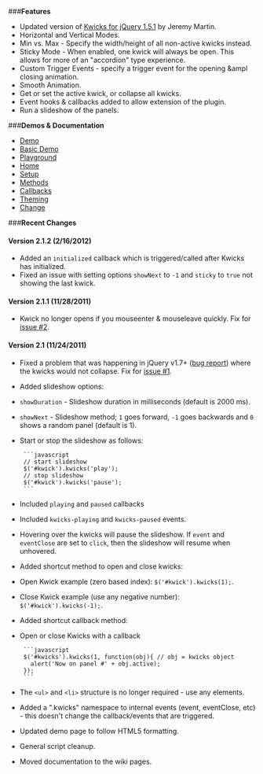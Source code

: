 ###**Features**

* Updated version of [Kwicks for jQuery 1.5.1](http://www.jeremymartin.name/projects.php?project=kwicks) by Jeremy Martin.
* Horizontal and Vertical Modes.
* Min vs. Max - Specify the width/height of all non-active kwicks instead.
* Sticky Mode - When enabled, one kwick will always be open. This allows for more of an "accordion" type experience.
* Custom Trigger Events - specify a trigger event for the opening &ampl closing animation.
* Smooth Animation.
* Get or set the active kwick, or collapse all kwicks.
* Event hooks &amp; callbacks added to allow extension of the plugin.
* Run a slideshow of the panels.

###**Demos &amp; Documentation**
* [Demo](http://mottie.github.com/Kwicks)
* [Basic Demo](http://mottie.github.com/Kwicks/basic.html)
* [Playground](http://jsfiddle.net/Mottie/DGEQn/)
* [Home](https://github.com/Mottie/Kwicks/wiki)
* [Setup](https://github.com/Mottie/Kwicks/wiki/Setup)
* [Methods](https://github.com/Mottie/Kwicks/wiki/Methods)
* [Callbacks](https://github.com/Mottie/Kwicks/wiki/Callbacks)
* [Theming](https://github.com/Mottie/Kwicks/wiki/Theming)
* [Change](https://github.com/Mottie/Kwicks/wiki/Change)

###**Recent Changes**

#### Version 2.1.2 (2/16/2012)

* Added an `initialized` callback which is triggered/called after Kwicks has initialized.
* Fixed an issue with setting options `showNext` to `-1` and `sticky` to `true` not showing the last kwick.

#### Version 2.1.1 (11/28/2011)

* Kwick no longer opens if you mouseenter & mouseleave quickly. Fix for [issue #2](https://github.com/Mottie/Kwicks/issues/2).

#### Version 2.1 (11/24/2011)

* Fixed a problem that was happening in jQuery v1.7+ ([bug report](https://github.com/Mottie/Kwicks/issues/1)) where the kwicks would not collapse. Fix for [issue #1](https://github.com/Mottie/Kwicks/issues/1).
* Added slideshow options:
 * `showDuration` - Slideshow duration in milliseconds (default is 2000 ms).
 * `showNext` - Slideshow method; `1` goes forward, `-1` goes backwards and `0` shows a random panel (default is 1).
 * Start or stop the slideshow as follows:

        ```javascript
        // start slideshow
        $('#kwick').kwicks('play');
        // stop slideshow
        $('#kwick').kwicks('pause');
        ```

 * Included `playing` and `paused` callbacks
 * Included `kwicks-playing` and `kwicks-paused` events.
 * Hovering over the kwicks will pause the slideshow. If `event` and `eventClose` are set to `click`, then the slideshow will resume when unhovered.
* Added shortcut method to open and close kwicks:
 * Open Kwick example (zero based index): `$('#kwick').kwicks(1);`.
 * Close Kwick example (use any negative number): `$('#kwick').kwicks(-1);`.
* Added shortcut callback method:
 * Open or close Kwicks with a callback

        ```javascript
        $('#kwicks').kwicks(1, function(obj){ // obj = kwicks object
          alert('Now on panel #' + obj.active);
        });
        ```

* The `<ul>` and `<li>` structure is no longer required - use any elements.
* Added a ".kwicks" namespace to internal events (event, eventClose, etc) - this doesn't change the callback/events that are triggered.
* Updated demo page to follow HTML5 formatting.
* General script cleanup.
* Moved documentation to the wiki pages.
